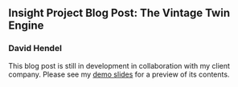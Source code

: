 ## Insight Project Blog Post: The Vintage Twin Engine

### David Hendel



This blog post is still in development in collaboration with my client company. Please see my [demo slides](https://docs.google.com/presentation/d/11XFdsxki-kjVv6lbLmlzX_HT31aDkPyCCAmele3hiKg/edit?usp=sharing) for a preview of its contents.
